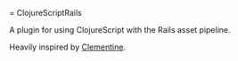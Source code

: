 = ClojureScriptRails

A plugin for using ClojureScript with the Rails asset pipeline.

Heavily inspired by [Clementine](https://github.com/yokolet/clementine).
